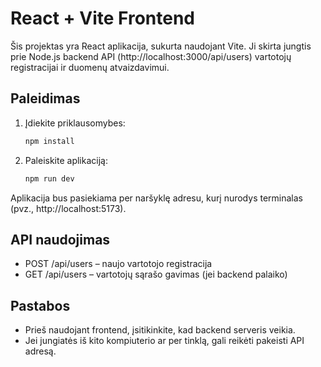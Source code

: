 # React + Vite Frontend

Šis projektas yra React aplikacija, sukurta naudojant Vite. Ji skirta jungtis prie Node.js backend API (http://localhost:3000/api/users) vartotojų registracijai ir duomenų atvaizdavimui.

## Paleidimas

1. Įdiekite priklausomybes:
   ```powershell
   npm install
   ```
2. Paleiskite aplikaciją:
   ```powershell
   npm run dev
   ```

Aplikacija bus pasiekiama per naršyklę adresu, kurį nurodys terminalas (pvz., http://localhost:5173).

## API naudojimas
- POST /api/users – naujo vartotojo registracija
- GET /api/users – vartotojų sąrašo gavimas (jei backend palaiko)

## Pastabos
- Prieš naudojant frontend, įsitikinkite, kad backend serveris veikia.
- Jei jungiatės iš kito kompiuterio ar per tinklą, gali reikėti pakeisti API adresą.
